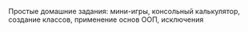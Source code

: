 Простые домашние задания: мини-игры, консольный калькулятор, создание классов, применение основ ООП, исключения
